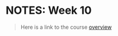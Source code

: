 # NOTES: Week 10

> Here is a link to the course [overview](https://github.com/benbrastmckie/ModalHistory)

